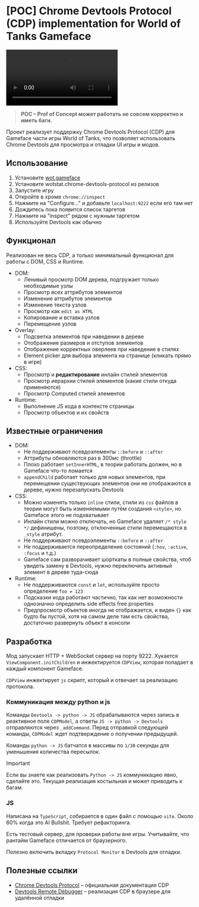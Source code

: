 # [POC] Chrome Devtools Protocol (CDP) implementation for World of Tanks Gameface

![hero](./.github/hero.webm)

> **POC – Prof of Concept может работать не совсем корректно и иметь баги.**

Проект реализует поддержку Chrome Devtools Protocol (CDP) для Gameface части игры World of Tanks, что позволяет использовать Chrome Devtools для просмотра и отладки UI игры и модов.

## Использование
1. Установите [wot.gameface](https://gitlab.com/openwg/wot.gameface)
2. Установите wotstat.chrome-devtools-protocol из релизов
3. Запустите игру
4. Откройте в хроме `chrome://inspect`
5. Нажмите на "Configure..." и добавьте `localhost:9222` если его там нет
6. Дождитесь пока появится список таргетов
7. Нажмите на "inspect" рядом с нужным таргетом
8. Используйте Devtools как обычно


## Функционал
Реализован не весь CDP, а только минимальный функционал для работы с DOM, CSS и Runtime.

- DOM:
  - Ленивый просмотр DOM дерева, подгружает только необходимые узлы
  - Просмотр всех аттрибутов элементов
  - Изменение аттрибутов элементов
  - Изменение текста узлов
  - Просмотр как `edit as HTML`
  - Копирование и вставка узлов
  - Перемещение узлов
- Overlay:
  - Подсветка элементов при наведении в дереве
  - Отображение размеров и отступов элементов
  - Отображение корректных оверлеев при наведение в стилях
  - Element picker для выбора элемента на странице (кликать прямо в игре)
- CSS:
  - Просмотр и **редактирование** инлайн стилей элементов
  - Просмотр иерархии стилей элементов (какие стили откуда применяются)
  - Просмотр Computed стилей элементов
- Runtime:
  - Выполнение JS кода в контексте страницы
  - Просмотр объектов и их свойств

## Известные ограничения
- DOM:
  - Не поддерживают псевдоэлементы `::before` и `::after`
  - Аттрибуты обновляются раз в 300мс (throttle)
  - Плохо работает `setInnerHTML`, в теории работать должен, но в Gameface что-то ломается
  - `appendChild` работает только для новых элементов, при перемещении существующих элементов они не отображаются в дереве, нужно перезапускать Devtools
- CSS:
  - Можно изменять только `inline` стили, стили из `css` файлов в теории могут быть изменяемыми путём создания `<style>`, но Gameface этого не подхватывает
  - Инлайн стили можно отключать, но Gameface удаляет `/* style */` дефинишены, поэтому, отключенные стили перемещаются в `_style` атрибут.
  - Не поддерживают псевдоэлементы `::before` и `::after`
  - Не поддерживается переопределение состояний (`:hov`, `:active`, `:focus` и т.д.) 
  - Gameface сам разворачивает шорткаты в полные свойства, чтоб увидеть замену в Devtools, нужно переключить активный элемент в дереве туда-сюда
- Runtime:
  - Не поддерживаются `const` и `let`, используйте просто определение `foo = 123`
  - Подсказки кода работают частично, так как нет возможности однозначно определить side effects free properties
  - Предпросмотр объектов иногда не отображается, и виден `{}` как будто бы пустой, хотя на самом деле там есть свойства, достаточно развернуть объект в консоли


## Разработка
Мод запускает HTTP + WebSocket сервер на порту 9222. Хукается `ViewComponent.initChildren` и инжектируется `CDPView`, которая попадает в каждый компонент Gameface.

`CDPView` инжектирует `js` скрипт, который и отвечает за реализацию протокола. 

### Коммуникация между python и js
Команды `Devtools -> python -> JS` обрабатываются через запись в реактивное поле `CDPModel`, а ответы `JS -> python -> Devtools` отправляются через `_addCommand`. Перед отправкой следующей команды, `CDPModel` ждет подтверждение о получении предыдущей.

Команды `python -> JS` батчатся в массивы по `1/30` секунды для уменьшения количества пересылок.

> [!IMPORTANT]
> Если вы знаете как реализовать `Python -> JS` коммуникацию явно, сделайте это. Текущая реализация костыльная и может приводить к багам.

### JS
Написана на `TypeScript`, собирается в один файл с помощью `vite`. 
Около 60% когда это AI Bullshit. Требует рефакторинга.

Есть тестовый сервер, для проверки работы вне игры. Учитывайте, что рантайм Gameface отличается от браузерного.

Полезно включить вкладку `Protocol Monitor` в Devtools для отладки.


## Полезные ссылки
- [Chrome Devtools Protocol](https://chromedevtools.github.io/devtools-protocol/) – официальная документация CDP
- [Devtools Remote Debugger](https://github.com/Nice-PLQ/devtools-remote-debugger) – реализация CDP в браузере для удалённой отладки